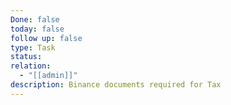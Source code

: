 ```yaml
---
Done: false
today: false
follow up: false
type: Task
status:
relation:
  - "[[admin]]"
description: Binance documents required for Tax
---
```

